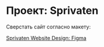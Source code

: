 # Проект: Sprivaten

Сверстать сайт согласно макету:

[Sprivaten Website Design: Figma](https://www.figma.com/file/eQGnOGNbEkoDBG1kDmYTZF/Sprivaten?node-id=964%3A5456)